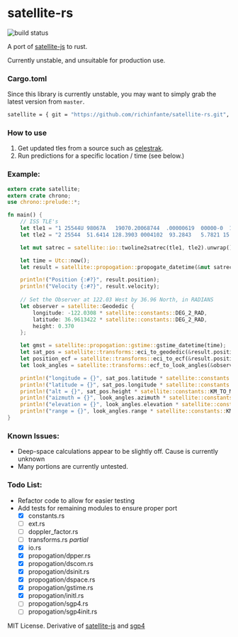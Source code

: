 # satellite-rs
![build status](https://api.travis-ci.org/richinfante/satellite-rs.svg?branch=master)

A port of [satellite-js](https://github.com/shashwatak/satellite-js) to rust.

Currently unstable, and unsuitable for production use.


### Cargo.toml
Since this library is currently unstable, you may want to simply grab the latest version from `master`.
```bash
satellite = { git = "https://github.com/richinfante/satellite-rs.git", branch = "master" }
```

### How to use
1. Get updated tles from a source such as [celestrak](https://celestrak.com/NORAD/elements/stations.txt).
2. Run predictions for a specific location / time (see below.)

### Example:
```rust
extern crate satellite;
extern crate chrono;
use chrono::prelude::*;

fn main() {
    // ISS TLE's
    let tle1 = "1 25544U 98067A   19070.20068744  .00000619  00000-0  17310-4 0  9990";
    let tle2 = "2 25544  51.6414 128.3903 0004102  93.2843   5.7821 15.52799004160030";

    let mut satrec = satellite::io::twoline2satrec(tle1, tle2).unwrap();

    let time = Utc::now();
    let result = satellite::propogation::propogate_datetime(&mut satrec, time).unwrap();

    println!("Position {:#?}", result.position);
    println!("Velocity {:#?}", result.velocity);
    
    // Set the Observer at 122.03 West by 36.96 North, in RADIANS
    let observer = satellite::Geodedic {
        longitude: -122.0308 * satellite::constants::DEG_2_RAD,
        latitude: 36.9613422 * satellite::constants::DEG_2_RAD,
        height: 0.370
    };

    let gmst = satellite::propogation::gstime::gstime_datetime(time);
    let sat_pos = satellite::transforms::eci_to_geodedic(&result.position, gmst);
    let position_ecf = satellite::transforms::eci_to_ecf(&result.position, 0.0);
    let look_angles = satellite::transforms::ecf_to_look_angles(&observer, &position_ecf);

    println!("longitude = {}", sat_pos.latitude * satellite::constants::RAD_TO_DEG);
    println!("latitude = {}", sat_pos.longitude * satellite::constants::RAD_TO_DEG);
    println!("alt = {}", sat_pos.height * satellite::constants::KM_TO_MI);
    println!("aizmuth = {}", look_angles.azimuth * satellite::constants::RAD_TO_DEG);
    println!("elevation = {}", look_angles.elevation * satellite::constants::RAD_TO_DEG);
    println!("range = {}", look_angles.range * satellite::constants::KM_TO_MI);
}
```

### Known Issues:
- Deep-space calculations appear to be slightly off. Cause is currently unknown
- Many portions are currently untested.

### Todo List:
- Refactor code to allow for easier testing
- Add tests for remaining modules to ensure proper port
  - [x] constants.rs
  - [ ] ext.rs
  - [ ] doppler_factor.rs
  - [ ] transforms.rs _partial_
  - [x] io.rs
  - [x] propogation/dpper.rs
  - [x] propogation/dscom.rs
  - [x] propogation/dsinit.rs
  - [x] propogation/dspace.rs
  - [x] propogation/gstime.rs
  - [x] propogation/initl.rs
  - [ ] propogation/sgp4.rs
  - [ ] propogation/sgp4init.rs

MIT License. Derivative of [satellite-js](https://github.com/shashwatak/satellite-js) and [sgp4](https://pypi.org/project/sgp4/)

